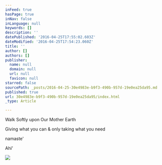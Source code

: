 ```yaml
---
inFeed: true
hasPage: true
inNav: false
inLanguage: null
keywords: []
description: ''
datePublished: '2016-04-25T17:55:02.603Z'
dateModified: '2016-04-25T17:54:23.060Z'
title: ''
author: []
authors: []
publisher:
  name: null
  domain: null
  url: null
  favicon: null
starred: false
sourcePath: _posts/2016-04-25-30e4983e-b9f3-490b-957d-19e0ea25da95.md
published: true
url: 30e4983e-b9f3-490b-957d-19e0ea25da95/index.html
_type: Article

---
```

Walk Softly upon Our Mother Earth

Giving what you can & only taking what you need

namaste'

Ahi'

  
![](https://the-grid-user-content.s3-us-west-2.amazonaws.com/b7ff5973-ed5f-4183-b812-32e2ca278dde.jpg)